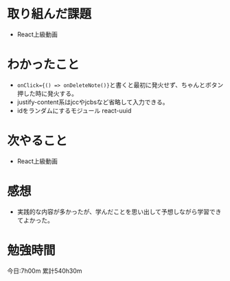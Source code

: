 # 取り組んだ課題
* React上級動画

# わかったこと
* ```onClick={() => onDeleteNote()}```と書くと最初に発火せず、ちゃんとボタン押した時に発火する。
* justify-content系はjccやjcbsなど省略して入力できる。
* idをランダムにするモジュール react-uuid

# 次やること
* React上級動画

# 感想
* 実践的な内容が多かったが、学んだことを思い出して予想しながら学習できてよかった。

# 勉強時間
今日:7h00m
累計540h30m
